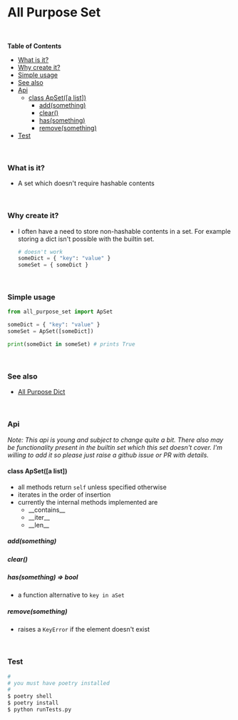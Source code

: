 # All Purpose Set

<!-- pypiwarn -->

<br>

<!-- START doctoc generated TOC please keep comment here to allow auto update -->
<!-- DON'T EDIT THIS SECTION, INSTEAD RE-RUN doctoc TO UPDATE -->
**Table of Contents**

- [What is it?](#what-is-it)
- [Why create it?](#why-create-it)
- [Simple usage](#simple-usage)
- [See also](#see-also)
- [Api](#api)
  - [class ApSet([a list])](#class-apseta-list)
    - [add(something)](#addsomething)
    - [clear()](#clear)
    - [has(something)](#hassomething)
    - [remove(something)](#removesomething)
- [Test](#test)

<!-- END doctoc generated TOC please keep comment here to allow auto update -->

<br>

### What is it?

- A set which doesn't require hashable contents

<br>

### Why create it?

- I often have a need to store non-hashable contents in a set.  For example
  storing a dict isn't possible with the builtin set.

  ```py
  # doesn't work
  someDict = { "key": "value" }
  someSet = { someDict }
  ```

<br>

### Simple usage

```py
from all_purpose_set import ApSet

someDict = { "key": "value" }
someSet = ApSet([someDict])

print(someDict in someSet) # prints True
```

<br>

### See also

- [All Purpose Dict](https://github.com/olsonpm/py_all-purpose-dict)

<br>

### Api

*Note: This api is young and subject to change quite a bit.  There also may be
functionality present in the builtin set which this set doesn't cover.  I'm
willing to add it so please just raise a github issue or PR with details.*

#### class ApSet([a list])
- all methods return `self` unless specified otherwise
- iterates in the order of insertion
- currently the internal methods implemented are
  - \_\_contains\_\_
  - \_\_iter\_\_
  - \_\_len\_\_

##### add(something)

##### clear()

##### has(something) => bool
- a function alternative to `key in aSet`

##### remove(something)
- raises a `KeyError` if the element doesn't exist

<br>

### Test

```py
#
# you must have poetry installed
#
$ poetry shell
$ poetry install
$ python runTests.py
```
